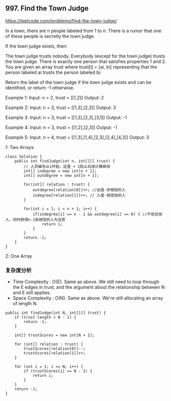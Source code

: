 ## 997. Find the Town Judge

https://leetcode.com/problems/find-the-town-judge/

In a town, there are n people labeled from 1 to n. There is a rumor that one of these people is secretly the town judge.

If the town judge exists, then:

The town judge trusts nobody.
Everybody (except for the town judge) trusts the town judge.
There is exactly one person that satisfies properties 1 and 2.
You are given an array trust where trust[i] = [ai, bi] representing that the person labeled ai trusts the person labeled bi.

Return the label of the town judge if the town judge exists and can be identified, or return -1 otherwise.

Example 1:
Input: n = 2, trust = [[1,2]]
Output: 2

Example 2:
Input: n = 3, trust = [[1,3],[2,3]]
Output: 3

Example 3:
Input: n = 3, trust = [[1,3],[2,3],[3,1]]
Output: -1

Example 4:
Input: n = 3, trust = [[1,2],[2,3]]
Output: -1

Example 5:
Input: n = 4, trust = [[1,3],[1,4],[2,3],[2,4],[4,3]]
Output: 3

1: Two Arrays
```
class Solution {
    public int findJudge(int n, int[][] trust) {
        // 人员编号从1开始，这里 + 1防止后续计算麻烦
        int[] indegree = new int[n + 1];
        int[] outdegree = new int[n + 1];
        
        for(int[] relation : trust) {
            outdegree[relation[0]]++; //出度-你相信的人
            indegree[relation[1]]++; // 入度-相信他的人
        }
        
        for(int i = 1; i < n + 1; i++) {
            if(indegree[i] == n - 1 && outdegree[i] == 0) { //不信任他人，同时获得n-1张相信的人为法官
                return i;
            }
        }
        return -1;
    }
}
```

2: One Array
### 复杂度分析
- Time Complexity : O(E).
Same as above. We still need to loop through the E edges in trust, and the argument about the relationship between N and E still applies.
- Space Complexity : O(N).
Same as above. We're still allocating an array of length N.

```
public int findJudge(int N, int[][] trust) {
    if (trust.length < N - 1) {
        return -1;
    }
    
    int[] trustScores = new int[N + 1];

    for (int[] relation : trust) {
        trustScores[relation[0]]--;
        trustScores[relation[1]]++; 
    }
    
    for (int i = 1; i <= N; i++) {
        if (trustScores[i] == N - 1) {
            return i;
        }
    }
    return -1;
}
```
